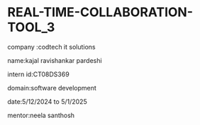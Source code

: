 # REAL-TIME-COLLABORATION-TOOL_3
company :codtech it solutions

name:kajal ravishankar pardeshi

intern id:CT08DS369

domain:software development

date:5/12/2024 to 5/1/2025

mentor:neela santhosh
